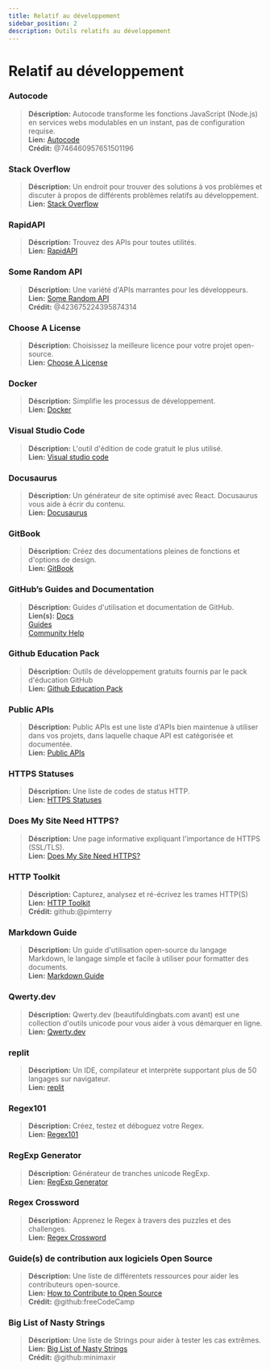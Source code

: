 ```yaml
---
title: Relatif au développement
sidebar_position: 2
description: Outils relatifs au développement
---
```


# Relatif au développement

### **Autocode**
> __Déscription:__ Autocode transforme les fonctions JavaScript (Node.js) en services webs modulables en un instant, pas de configuration requise.   <br/>
__Lien:__ [Autocode](https://autocode.com/)  <br/>
__Crédit:__ @746460957651501196

### **Stack Overflow**
> __Déscription:__ Un endroit pour trouver des solutions à vos problèmes et discuter à propos de différents problèmes relatifs au développement.  <br/>
__Lien:__ [Stack Overflow](https://stackoverflow.com/)

### **RapidAPI**
> __Déscription:__ Trouvez des APIs pour toutes utilités.  <br/>
__Lien:__ [RapidAPI](https://rapidapi.com/)

### **Some Random API**
> __Déscription:__ Une variété d'APIs marrantes pour les développeurs.  <br/>
__Lien:__ [Some Random API](https://some-random-api.ml/)  <br/>
__Crédit:__ @423675224395874314 

### **Choose A License**
> __Déscription:__ Choisissez la meilleure licence pour votre projet open-source.   <br/>
__Lien:__ [Choose A License](https://choosealicense.com/)

### **Docker**
> __Déscription:__ Simplifie les processus de développement.   <br/>
__Lien:__ [Docker](https://www.docker.com/)

### **Visual Studio Code**
> __Déscription:__ L'outil d'édition de code gratuit le plus utilisé. <br/>
__Lien:__ [Visual studio code](https://code.visualstudio.com)  

### **Docusaurus**
> __Déscription:__ Un générateur de site optimisé avec React. Docusaurus vous aide à écrir du contenu.   <br/>
__Lien:__ [Docusaurus](https://docusaurus.io/)

### **GitBook**
> __Déscription:__ Créez des documentations pleines de fonctions et d'options de design.  <br/>
__Lien:__ [GitBook](https://www.gitbook.com/)

### **GitHub’s Guides and Documentation**
> __Déscription:__ Guides d'utilisation et documentation de GitHub.   <br/>
__Lien(s):__ 
[Docs](https://docs.github.com/en)   <br/>
[Guides](https://guides.github.com/)   <br/>
[Community Help](https://github.community/)

### **Github Education Pack**
> __Déscription:__ Outils de développement gratuits fournis par le pack d'éducation GitHub   <br/>
__Lien:__ [Github Education Pack](https://education.github.com/)

### **Public APIs**
> __Déscription:__ Public APIs est une liste d'APIs bien maintenue à utiliser dans vos projets, dans laquelle chaque API est catégorisée et documentée.   <br/>
__Lien:__ [Public APIs](https://github.com/public-apis/public-apis)

### **HTTPS Statuses**
> __Déscription:__ Une liste de codes de status HTTP.   <br/>
__Lien:__ [HTTPS Statuses](https://httpstatuses.com/)

### **Does My Site Need HTTPS?**
> __Déscription:__ Une page informative expliquant l'importance de HTTPS (SSL/TLS).  <br/>
__Lien:__ [Does My Site Need HTTPS?](https://doesmysiteneedhttps.com/)

### **HTTP Toolkit**
> __Déscription:__ Capturez, analysez et ré-écrivez les trames HTTP(S)  <br/>
__Lien:__ [HTTP Toolkit](https://httptoolkit.tech/)  <br/>
__Crédit:__ github:@pimterry

### **Markdown Guide**
> __Déscription:__ Un guide d'utilisation open-source du langage Markdown, le langage simple et facile à utiliser pour formatter des documents.   <br/>
__Lien:__ [Markdown Guide](https://www.markdownguide.org/)

### **Qwerty.dev**
> __Déscription:__ Qwerty.dev (beautifuldingbats.com avant) est une collection d'outils unicode pour vous aider à vous démarquer en ligne.   <br/>
__Lien:__ [Qwerty.dev](https://qwerty.dev/)

### **replit**
> __Déscription:__ Un IDE, compilateur et interprète supportant plus de 50 langages sur navigateur.   <br/>
__Lien:__ [replit](https://replit.com/)

### **Regex101**
> __Déscription:__ Créez, testez et déboguez votre Regex.   <br/>
__Lien:__ [Regex101](https://regex101.com/)

### **RegExp Generator**
> __Déscription:__ Générateur de tranches unicode RegExp.   <br/>
__Lien:__ [RegExp Generator](https://apps.timwhitlock.info/js/regex#)

### **Regex Crossword**
> __Déscription:__ Apprenez le Regex à travers des puzzles et des challenges.   <br/>
__Lien:__ [Regex Crossword](https://regexcrossword.com/)

### **Guide(s) de contribution aux logiciels Open Source**
> __Déscription:__ Une liste de différentets ressources pour aider les contributeurs open-source. <br/>
__Lien:__ [How to Contribute to Open Source](https://github.com/freeCodeCamp/how-to-contribute-to-open-source) <br/>
__Crédit:__ @github:freeCodeCamp

### **Big List of Nasty Strings**
> __Déscription:__ Une liste de Strings pour aider à tester les cas extrêmes. <br/>
__Lien:__ [Big List of Nasty Strings](https://github.com/minimaxir/big-list-of-naughty-strings) <br/>
__Crédit:__ @github:minimaxir
